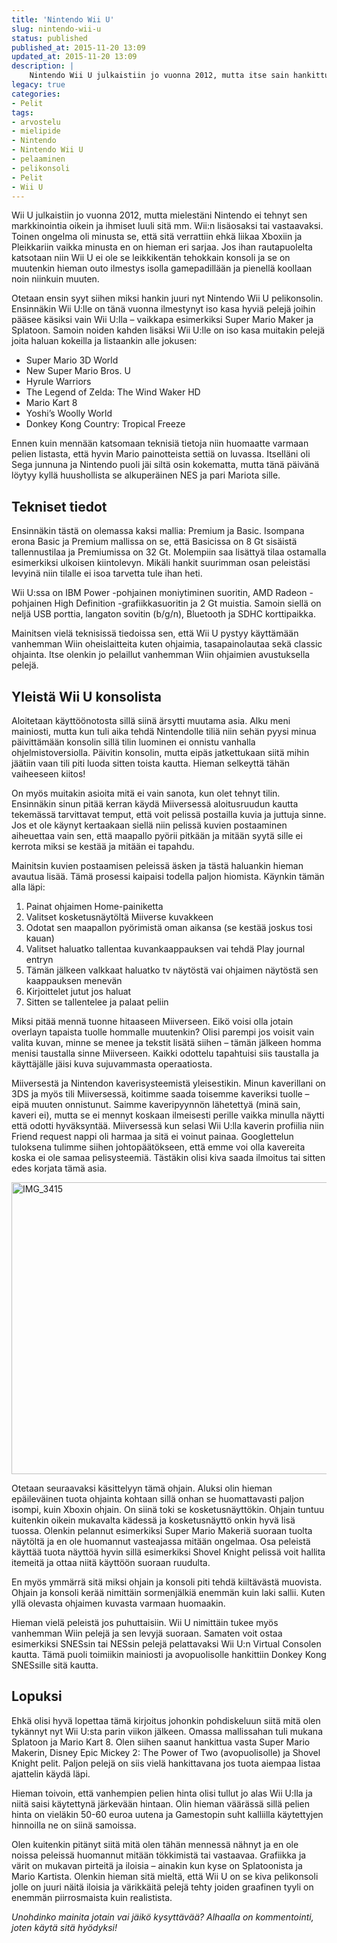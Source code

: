 ```yaml
---
title: 'Nintendo Wii U'
slug: nintendo-wii-u
status: published
published_at: 2015-11-20 13:09
updated_at: 2015-11-20 13:09
description: |
    Nintendo Wii U julkaistiin jo vuonna 2012, mutta itse sain hankittua sen vasta nyt. Kerronkin hieman miksi se tuli hankittua juuri nyt.
legacy: true
categories:
- Pelit
tags:
- arvostelu
- mielipide
- Nintendo
- Nintendo Wii U
- pelaaminen
- pelikonsoli
- Pelit
- Wii U
---
```


<p>Wii U julkaistiin jo vuonna 2012, mutta mielestäni Nintendo ei tehnyt sen markkinointia oikein ja ihmiset luuli sitä mm. Wii:n lisäosaksi tai vastaavaksi. Toinen ongelma oli minusta se, että sitä verrattiin ehkä liikaa Xboxiin ja Pleikkariin vaikka minusta en on hieman eri sarjaa. Jos ihan rautapuolelta katsotaan niin Wii U ei ole se leikkikentän tehokkain konsoli ja se on muutenkin hieman outo ilmestys isolla gamepadillään ja pienellä koollaan noin niinkuin muuten.</p>
<p>Otetaan ensin syyt siihen miksi hankin juuri nyt Nintendo Wii U pelikonsolin. Ensinnäkin Wii U:lle on tänä vuonna ilmestynyt iso kasa hyviä pelejä joihin pääsee käsiksi vain Wii U:lla &#8211; vaikkapa esimerkiksi Super Mario Maker ja Splatoon. Samoin noiden kahden lisäksi Wii U:lle on iso kasa muitakin pelejä joita haluan kokeilla ja listaankin alle jokusen:</p>
<ul>
<li>Super Mario 3D World</li>
<li>New Super Mario Bros. U</li>
<li>Hyrule Warriors</li>
<li>The Legend of Zelda: The Wind Waker HD</li>
<li>Mario Kart 8</li>
<li>Yoshi&#8217;s Woolly World</li>
<li>Donkey Kong Country: Tropical Freeze</li>
</ul>
<p>Ennen kuin mennään katsomaan teknisiä tietoja niin huomaatte varmaan pelien listasta, että hyvin Mario painotteista settiä on luvassa. Itselläni oli Sega junnuna ja Nintendo puoli jäi siltä osin kokematta, mutta tänä päivänä löytyy kyllä huushollista se alkuperäinen NES ja pari Mariota sille.</p>
<h2>Tekniset tiedot</h2>
<p>Ensinnäkin tästä on olemassa kaksi mallia: Premium ja Basic. Isompana erona Basic ja Premium mallissa on se, että Basicissa on 8 Gt sisäistä tallennustilaa ja Premiumissa on 32 Gt. Molempiin saa lisättyä tilaa ostamalla esimerkiksi ulkoisen kiintolevyn. Mikäli hankit suurimman osan peleistäsi levyinä niin tilalle ei isoa tarvetta tule ihan heti.</p>
<p>Wii U:ssa on IBM Power -pohjainen moniytiminen suoritin, AMD Radeon -pohjainen High Definition -grafiikkasuoritin ja 2 Gt muistia. Samoin siellä on neljä USB porttia, langaton sovitin (b/g/n), Bluetooth ja SDHC korttipaikka.</p>
<p>Mainitsen vielä teknisissä tiedoissa sen, että Wii U pystyy käyttämään vanhemman Wiin oheislaitteita kuten ohjaimia, tasapainolautaa sekä classic ohjainta. Itse olenkin jo pelaillut vanhemman Wiin ohjaimien avustuksella pelejä.</p>
<h2>Yleistä Wii U konsolista</h2>
<p>Aloitetaan käyttöönotosta sillä siinä ärsytti muutama asia. Alku meni mainiosti, mutta kun tuli aika tehdä Nintendolle tiliä niin sehän pyysi minua päivittämään konsolin sillä tilin luominen ei onnistu vanhalla ohjelmistoversiolla. Päivitin konsolin, mutta eipäs jatkettukaan siitä mihin jäätiin vaan tili piti luoda sitten toista kautta. Hieman selkeyttä tähän vaiheeseen kiitos!</p>
<p>On myös muitakin asioita mitä ei vain sanota, kun olet tehnyt tilin. Ensinnäkin sinun pitää kerran käydä Miiversessä aloitusruudun kautta tekemässä tarvittavat temput, että voit pelissä postailla kuvia ja juttuja sinne. Jos et ole käynyt kertaakaan siellä niin pelissä kuvien postaaminen aiheuettaa vain sen, että maapallo pyörii pitkään ja mitään syytä sille ei kerrota miksi se kestää ja mitään ei tapahdu.</p>
<p>Mainitsin kuvien postaamisen peleissä äsken ja tästä haluankin hieman avautua lisää. Tämä prosessi kaipaisi todella paljon hiomista. Käynkin tämän alla läpi:</p>
<ol>
<li>Painat ohjaimen Home-painiketta</li>
<li>Valitset kosketusnäytöltä Miiverse kuvakkeen</li>
<li>Odotat sen maapallon pyörimistä oman aikansa (se kestää joskus tosi kauan)</li>
<li>Valitset haluatko tallentaa kuvankaappauksen vai tehdä Play journal entryn</li>
<li>Tämän jälkeen valkkaat haluatko tv näytöstä vai ohjaimen näytöstä sen kaappauksen menevän</li>
<li>Kirjoittelet jutut jos haluat</li>
<li>Sitten se tallentelee ja palaat peliin</li>
</ol>
<p>Miksi pitää mennä tuonne hitaaseen Miiverseen. Eikö voisi olla jotain overlayn tapaista tuolle hommalle muutenkin? Olisi parempi jos voisit vain valita kuvan, minne se menee ja tekstit lisätä siihen &#8211; tämän jälkeen homma menisi taustalla sinne Miiverseen. Kaikki odottelu tapahtuisi siis taustalla ja käyttäjälle jäisi kuva sujuvammasta operaatiosta.</p>
<p>Miiversestä ja Nintendon kaverisysteemistä yleisestikin. Minun kaverillani on 3DS ja myös tili Miiversessä, koitimme saada toisemme kaveriksi tuolle &#8211; eipä muuten onnistunut. Saimme kaveripyynnön lähetettyä (minä sain, kaveri ei), mutta se ei mennyt koskaan ilmeisesti perille vaikka minulla näytti että odotti hyväksyntää. Miiversessä kun selasi Wii U:lla kaverin profiilia niin Friend request nappi oli harmaa ja sitä ei voinut painaa. Googlettelun tuloksena tulimme siihen johtopäätökseen, että emme voi olla kavereita koska ei ole samaa pelisysteemiä. Tästäkin olisi kiva saada ilmoitus tai sitten edes korjata tämä asia.</p>
<p><a href="https://cdn.markokaartinen.net/uploads/2015/11/IMG_3415.jpg"><img loading="lazy" decoding="async" class="alignnone size-large wp-image-5883" src="https://cdn.markokaartinen.net/uploads/2015/11/IMG_3415-1200x800.jpg" alt="IMG_3415" width="700" height="467" /></a></p>
<p>Otetaan seuraavaksi käsittelyyn tämä ohjain. Aluksi olin hieman epäileväinen tuota ohjainta kohtaan sillä onhan se huomattavasti paljon isompi, kuin Xboxin ohjain. On siinä toki se kosketusnäyttökin. Ohjain tuntuu kuitenkin oikein mukavalta kädessä ja kosketusnäyttö onkin hyvä lisä tuossa. Olenkin pelannut esimerkiksi Super Mario Makeriä suoraan tuolta näytöltä ja en ole huomannut vasteajassa mitään ongelmaa. Osa peleistä käyttää tuota näyttöä hyvin sillä esimerkiksi Shovel Knight pelissä voit hallita itemeitä ja ottaa niitä käyttöön suoraan ruudulta.</p>
<p>En myös ymmärrä sitä miksi ohjain ja konsoli piti tehdä kiiltävästä muovista. Ohjain ja konsoli kerää nimittäin sormenjälkiä enemmän kuin laki sallii. Kuten yllä olevasta ohjaimen kuvasta varmaan huomaakin.</p>
<p>Hieman vielä peleistä jos puhuttaisiin. Wii U nimittäin tukee myös vanhemman Wiin pelejä ja sen levyjä suoraan. Samaten voit ostaa esimerkiksi SNESsin tai NESsin pelejä pelattavaksi Wii U:n Virtual Consolen kautta. Tämä puoli toimiikin mainiosti ja avopuolisolle hankittiin Donkey Kong SNESsille sitä kautta.</p>
<h2>Lopuksi</h2>
<p>Ehkä olisi hyvä lopettaa tämä kirjoitus johonkin pohdiskeluun siitä mitä olen tykännyt nyt Wii U:sta parin viikon jälkeen. Omassa mallissahan tuli mukana Splatoon ja Mario Kart 8. Olen siihen saanut hankittua vasta Super Mario Makerin, Disney Epic Mickey 2: The Power of Two (avopuolisolle) ja Shovel Knight pelit. Paljon pelejä on siis vielä hankittavana jos tuota aiempaa listaa ajattelin käydä läpi.</p>
<p>Hieman toivoin, että vanhempien pelien hinta olisi tullut jo alas Wii U:lla ja niitä saisi käytettynä järkevään hintaan. Olin hieman väärässä sillä pelien hinta on vieläkin 50-60 euroa uutena ja Gamestopin suht kalliilla käytettyjen hinnoilla ne on siinä samoissa.</p>
<p>Olen kuitenkin pitänyt siitä mitä olen tähän mennessä nähnyt ja en ole noissa peleissä huomannut mitään tökkimistä tai vastaavaa. Grafiikka ja värit on mukavan pirteitä ja iloisia &#8211; ainakin kun kyse on Splatoonista ja Mario Kartista. Olenkin hieman sitä mieltä, että Wii U on se kiva pelikonsoli jolle on juuri näitä iloisia ja värikkäitä pelejä tehty joiden graafinen tyyli on enemmän piirrosmaista kuin realistista.</p>
<p><em>Unohdinko mainita jotain vai jäikö kysyttävää? Alhaalla on kommentointi, joten käytä sitä hyödyksi!</em></p>